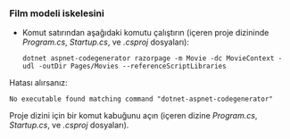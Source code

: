 <a name="scaffold"></a>

### <a name="scaffold-the-movie-model"></a>Film modeli iskelesini

* Komut satırından aşağıdaki komutu çalıştırın (içeren proje dizininde *Program.cs*, *Startup.cs*, ve *.csproj* dosyaları):

  ```console
  dotnet aspnet-codegenerator razorpage -m Movie -dc MovieContext -udl -outDir Pages/Movies --referenceScriptLibraries
  ```

Hatası alırsanız:

  ```
  No executable found matching command "dotnet-aspnet-codegenerator"
  ```

Proje dizini için bir komut kabuğunu açın (içeren dizine *Program.cs*, *Startup.cs*, ve *.csproj* dosyaları).
